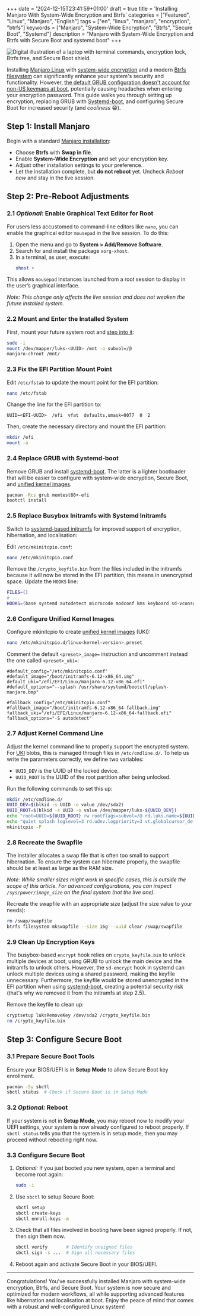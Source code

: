 +++
date = '2024-12-15T23:41:59+01:00'
draft = true
title = 'Installing Manjaro With System-Wide Encryption and Btrfs'
categories = ["Featured", "Linux", "Manjaro", "English"]
tags = ["en", "linux", "manjaro", "encryption", "btrfs"]
keywords = ["Manjaro", "System-Wide Encryption", "Btrfs", "Secure Boot", "Systemd"]
description = "Manjaro with System-Wide Encryption and Btrfs with Secure Boot and systemd boot"
+++

![Digital illustration of a laptop with terminal commands, encryption lock, Btrfs tree, and Secure Boot shield.](header.webp)

Installing [Manjaro Linux][5] with [system-wide encryption][8] and a modern [Btrfs filesystem][7] can significantly enhance your system's security and functionality. However, [the default GRUB configuration doesn't account for non-US keymaps at boot][9], potentially causing headaches when entering your encryption password. This guide walks you through setting up encryption, replacing GRUB with [Systemd-boot][1], and configuring Secure Boot for increased security (and *cooliness* 😁).

## Step 1: Install Manjaro

Begin with a standard [Manjaro installation][6]:

- Choose **Btrfs** with **Swap in file**.
- Enable **System-Wide Encryption** and set your encryption key.
- Adjust other installation settings to your preference.
- Let the installation complete, but **do not reboot** yet. Uncheck *Reboot now* and stay in the live session.


## Step 2: Pre-Reboot Adjustments

### 2.1 *Optional:* Enable Graphical Text Editor for Root

For users less accustomed to command-line editors like `nano`, you can enable the graphical editor `mousepad` in the live session. To do this:

1. Open the menu and go to **System > Add/Remove Software**.
2. Search for and install the package `xorg-xhost`.
3. In a terminal, as user, execute:
   ```bash
   xhost +
   ```

This allows `mousepad` instances launched from a root session to display in the user’s graphical interface.

*Note: This change only affects the live session and does not weaken the future installed system.*

### 2.2 Mount and Enter the Installed System

First, mount your future system root and [step into it][4]:

```bash
sudo -i
mount /dev/mapper/luks-<UUID> /mnt -o subvol=/@
manjaro-chroot /mnt/
```

### 2.3 Fix the EFI Partition Mount Point

Edit `/etc/fstab` to update the mount point for the EFI partition:

```bash
nano /etc/fstab
```

Change the line for the EFI partition to:

```plaintext
UUID=<EFI-UUID>  /efi  vfat  defaults,umask=0077  0  2
```

Then, create the necessary directory and mount the EFI partition:

```bash
mkdir /efi
mount -a
```

### 2.4 Replace GRUB with Systemd-boot

Remove GRUB and install [systemd-boot][1]. The latter is a lighter bootloader that will be easier to configure with system-wide encryption, Secure Boot, and [unified kernel images][2].

```bash
pacman -Rcs grub memtest86+-efi
bootctl install
```

### 2.5 Replace Busybox Initramfs with Systemd Initramfs

Switch to [systemd-based initramfs][3] for improved support of encryption, hibernation, and localisation:

Edit `/etc/mkinitcpio.conf`:

```bash
nano /etc/mkinitcpio.conf
```

Remove the `/crypto_keyfile.bin` from the files included in the initramfs because it will now be stored in the EFI partition, this means in unencrypted space. Update the `HOOKS` line:

```bash
FILES=()
# ...
HOOKS=(base systemd autodetect microcode modconf kms keyboard sd-vconsole block plymouth sd-encrypt filesystems)
```

### 2.6 Configure Unified Kernel Images

Configure mkinitcpio to create [unified kernel images][2] (UKI):

```bash
nano /etc/mkinitcpio.d/linux<kernel-version>.preset
```

Comment the default `<preset>_image=` instruction and uncomment instead the one called `<preset>_uki=`:

```plaintext
#default_config="/etc/mkinitcpio.conf"
#default_image="/boot/initramfs-6.12-x86_64.img"
default_uki="/efi/EFI/Linux/manjaro-6.12-x86_64.efi"
#default_options="--splash /usr/share/systemd/bootctl/splash-manjaro.bmp"

#fallback_config="/etc/mkinitcpio.conf"
#fallback_image="/boot/initramfs-6.12-x86_64-fallback.img"
fallback_uki="/efi/EFI/Linux/manjaro-6.12-x86_64-fallback.efi"
fallback_options="-S autodetect"
```

### 2.7 Adjust Kernel Command Line

Adjust the kernel command line to properly support the encrypted system. For [UKI][2] blobs, this is managed through files in `/etc/cmdline.d/`. To help us write the parameters correctly, we define two variables:

- `UUID_DEV` is the UUID of the locked device.
- `UUID_ROOT` is the UUID of the root partition after being unlocked.

Run the following commands to set this up:

```bash
mkdir /etc/cmdline.d/
UUID_DEV=$(blkid -s UUID -o value /dev/sda2)
UUID_ROOT=$(blkid -s UUID -o value /dev/mapper/luks-${UUID_DEV})
echo "root=UUID=${UUID_ROOT} rw rootflags=subvol=/@ rd.luks.name=${UUID_DEV}=luks-${UUID_DEV}" > /etc/cmdline.d/00_root.conf
echo "quiet splash loglevel=3 rd.udev.logpriority=3 vt.globalcursor_default=0" > /etc/cmdline.d/10_quiet.conf
mkinitcpio -P
```

### 2.8 Recreate the Swapfile

The installer allocates a swap file that is often too small to support hibernation. To ensure the system can hibernate properly, the swapfile should be at least as large as the RAM size.

*Note: While smaller sizes might work in specific cases, this is outside the scope of this article. For advanced configurations, you can inspect `/sys/power/image_size` on the final system (not the live one).*

Recreate the swapfile with an appropriate size (adjust the size value to your needs):

```bash
rm /swap/swapfile
btrfs filesystem mkswapfile --size 16g --uuid clear /swap/swapfile
```

### 2.9 Clean Up Encryption Keys

The busybox-based `encrypt` hook relies on `crypto_keyfile.bin` to unlock multiple devices at boot, using GRUB to unlock the main device and the initramfs to unlock others. However, the `sd-encrypt` hook in systemd can unlock multiple devices using a shared password, making the keyfile unnecessary. Furthermore, the keyfile would be stored unencrypted in the EFI partition when using [systemd-boot][1], creating a potential security risk (that's why we removed it from the initramfs at step 2.5).

Remove the keyfile to clean up:

```bash
cryptsetup luksRemoveKey /dev/sda2 /crypto_keyfile.bin
rm /crypto_keyfile.bin
```


## Step 3: Configure Secure Boot

### 3.1 Prepare Secure Boot Tools

Ensure your BIOS/UEFI is in **Setup Mode** to allow Secure Boot key enrollment.

```bash
pacman -Sy sbctl
sbctl status  # Check if Secure Boot is in Setup Mode
```

### 3.2 *Optional:* Reboot

If your system is not in **Setup Mode**, you may reboot now to modify your UEFI settings, your system is now already configured to reboot properly.  If `sbctl status` tells you that the system is in setup mode, then you may proceed without rebooting right now.

### 3.3 Configure Secure Boot

1. *Optional:* If you just booted you new system, open a terminal and become root again:

   ```bash
   sudo -i
   ```

2. Use `sbctl` to setup Secure Boot:

   ```bash
   sbctl setup
   sbctl create-keys
   sbctl enroll-keys -m
   ```

3. Check that all files involved in booting have been signed properly. If not, then sign them now.

   ```bash
   sbctl verify       # Identify unsigned files
   sbctl sign -s ...  # Sign all necessary files
   ```

4. Reboot again and activate Secure Boot in your BIOS/UEFI.

---

Congratulations! You've successfully installed Manjaro with system-wide encryption, Btrfs, and Secure Boot. Your system is now secure and optimized for modern workflows, all while supporting advanced features like hibernation and localisation at boot. Enjoy the peace of mind that comes with a robust and well-configured Linux system!

[1]: https://wiki.archlinux.org/title/Systemd-boot
[2]: https://wiki.archlinux.org/title/Unified_kernel_image
[3]: https://wiki.archlinux.org/title/Mkinitcpio#Common_hooks
[4]: https://wiki.archlinux.org/title/Chroot#Using_arch-chroot
[5]: https://manjaro.org/
[6]: https://manjaro.org/products/download/x86
[7]: https://wiki.manjaro.org/index.php/Btrfs
[8]: https://wiki.archlinux.org/title/Dm-crypt/Encrypting_an_entire_system#LUKS_on_a_partition
[9]: https://forum.manjaro.org/t/keyboard-layout-for-boot-encryption-password/115990
